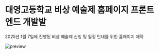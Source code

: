 # 대영고등학교 비상 예술제 홈페이지 프론트엔드 개발발

2025년 1월 7일에 진행된 비상 예술제 신청 및 일정 안내를 위한 홈페이지 제작

![preview](https://i.imgur.com/DKYLXUf.png)